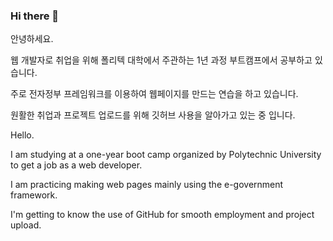 ### Hi there 👋


안녕하세요.

웹 개발자로 취업을 위해 폴리텍 대학에서 주관하는 1년 과정 부트캠프에서 공부하고 있습니다.

주로 전자정부 프레임워크를 이용하여 웹페이지를 만드는 연습을 하고 있습니다.

원활한 취업과 프로젝트 업로드를 위해  깃허브 사용을 알아가고 있는 중 입니다.

Hello.

I am studying at a one-year boot camp organized by Polytechnic University to get a job as a web developer.

I am practicing making web pages mainly using the e-government framework.

I'm getting to know the use of GitHub for smooth employment and project upload.
